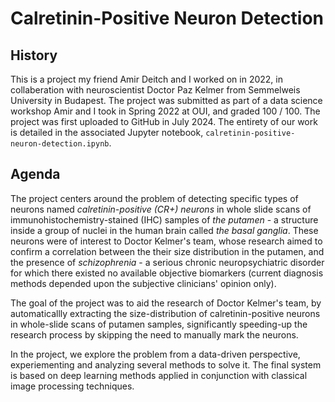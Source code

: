 # Calretinin-Positive Neuron Detection

## History

This is a project my friend Amir Deitch and I worked on in 2022, in collaberation with neuroscientist Doctor Paz Kelmer from Semmelweis University in Budapest. The project was submitted as part of a data science workshop Amir and I took in Spring 2022 at OUI, and graded 100 / 100. The project was first uploaded to GitHub in July 2024. The entirety of our work is detailed in the associated Jupyter notebook, `calretinin-positive-neuron-detection.ipynb`.

## Agenda

The project centers around the problem of detecting specific types of neurons named _calretinin-positive (CR+) neurons_ in whole slide scans of immunohistochemistry-stained (IHC) samples of _the putamen_ - a structure inside a group of nuclei in the human brain called _the basal ganglia_. These neurons were of interest to Doctor Kelmer's team, whose research aimed to confirm a correlation between the their size distribution in the putamen, and the presence of _schizophrenia_ - a serious chronic neuropsychiatric disorder for which there existed no available objective biomarkers (current diagnosis methods depended upon the subjective clinicians' opinion only).

The goal of the project was to aid the research of Doctor Kelmer's team, by automaticallly extracting the size-distribution of calretinin-positive neurons in whole-slide scans of putamen samples, significantly speeding-up the research process by skipping the need to manually mark the neurons.

In the project, we explore the problem from a data-driven perspective, experiementing and analyzing several methods to solve it. The final system is based on deep learning methods applied in conjunction with classical image processing techniques.
